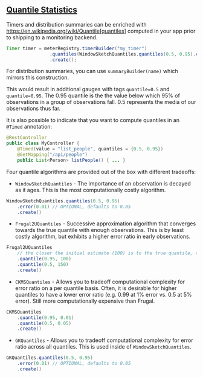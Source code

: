 ## [Quantile Statistics](#quantiles)

Timers and distribution summaries can be enriched with https://en.wikipedia.org/wiki/Quantile[quantiles] computed in your app prior to shipping
to a monitoring backend.

```java
Timer timer = meterRegistry.timerBuilder("my_timer")
                .quantiles(WindowSketchQuantiles.quantiles(0.5, 0.95).create())
                .create();
```

For distribution summaries, you can use `summaryBuilder(name)` which mirrors this construction.

This would result in additional gauges with tags `quantile=0.5` and `quantile=0.95`. The 0.95 quantile is the
the value below which 95% of observations in a group of observations fall. 0.5 represents the media of our
observations thus far.

It is also possible to indicate that you want to compute quantiles in an `@Timed` annotation:

```java
@RestController
public class MyController {
    @Timed(value = "list_people", quantiles = {0.5, 0.95})
    @GetMapping("/api/people")
    public List<Person> listPeople() { ... }
```

Four quantile algorithms are provided out of the box with different tradeoffs:

* `WindowSketchQuantiles` - The importance of an observation is decayed as it ages. This is the most computationally
costly algorithm.

```java
WindowSketchQuantiles.quantiles(0.5, 0.95)
    .error(0.01) // OPTIONAL, defaults to 0.05
    .create()
```

* `Frugal2UQuantiles` - Successive approximation algorithm that converges towards the true quantile with enough
observations. This is by least costly algorithm, but exhibits a higher error ratio in early observations.

```java
Frugal2UQuantiles
    // the closer the initial estimate (100) is to the true quantile, the faster it converges
    .quantile(0.95, 100)
    .quantile(0.5, 150)
    .create()
```

* `CKMSQuantiles` - Allows you to tradeoff computational complexity for error ratio on a per quantile basis. Often,
it is desirable for higher quantiles to have a lower error ratio (e.g. 0.99 at 1% error vs. 0.5 at 5% error). Still
more computationally expensive than Frugal.

```java
CKMSQuantiles
    .quantile(0.95, 0.01)
    .quantile(0.5, 0.05)
    .create()
```

* `GKQuantiles` - Allows you to tradeoff computational complexity for error ratio across all quantiles. This is
used inside of `WindowSketchQuantiles`.

```java
GKQuantiles.quantiles(0.5, 0.95)
    .error(0.01) // OPTIONAL, defaults to 0.05
    .create()
```
